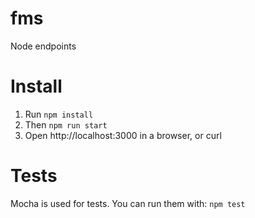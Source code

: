 # fms

Node endpoints

# Install

1. Run `npm install`
1. Then `npm run start`
1. Open http://localhost:3000 in a browser, or curl

# Tests

Mocha is used for tests. You can run them with: `npm test`
